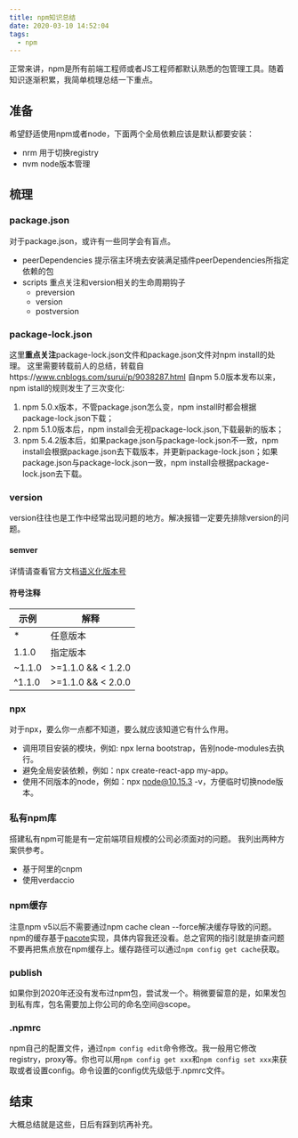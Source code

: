 ```yaml
---
title: npm知识总结
date: 2020-03-10 14:52:04
tags:
  - npm
---
```


正常来讲，npm是所有前端工程师或者JS工程师都默认熟悉的包管理工具。随着知识逐渐积累，我简单梳理总结一下重点。

## 准备
希望舒适使用npm或者node，下面两个全局依赖应该是默认都要安装：
- nrm 用于切换registry
- nvm node版本管理

## 梳理
### package.json
对于package.json，或许有一些同学会有盲点。

- peerDependencies 提示宿主环境去安装满足插件peerDependencies所指定依赖的包
- scripts 重点关注和version相关的生命周期钩子
  - preversion
  - version
  - postversion

### package-lock.json
这里**重点关注**package-lock.json文件和package.json文件对npm install的处理。
这里需要转载前人的总结，转载自https://www.cnblogs.com/surui/p/9038287.html
自npm 5.0版本发布以来，npm istall的规则发生了三次变化:
1. npm 5.0.x版本，不管package.json怎么变，npm install时都会根据package-lock.json下载；
2. npm 5.1.0版本后，npm install会无视package-lock.json,下载最新的版本；
3. npm 5.4.2版本后，如果package.json与package-lock.json不一致，npm install会根据package.json去下载版本，并更新package-lock.json；如果package.json与package-lock.json一致，npm install会根据package-lock.json去下载。

### version
version往往也是工作中经常出现问题的地方。解决报错一定要先排除version的问题。
#### semver
详情请查看官方文档[语义化版本号](https://semver.org/lang/zh-CN/)
#### 符号注释
示例 | 解释
------- | -------
* | 任意版本
1.1.0 | 指定版本
~1.1.0 | >=1.1.0 && < 1.2.0
^1.1.0 | >=1.1.0 && < 2.0.0

### npx
对于npx，要么你一点都不知道，要么就应该知道它有什么作用。
- 调用项目安装的模块，例如: npx lerna bootstrap，告别node-modules去执行。
- 避免全局安装依赖，例如：npx create-react-app my-app。
- 使用不同版本的node，例如：npx node@10.15.3 -v，方便临时切换node版本。

### 私有npm库
搭建私有npm可能是有一定前端项目规模的公司必须面对的问题。
我列出两种方案供参考。
- 基于阿里的cnpm
- 使用verdaccio

### npm缓存
注意npm v5以后不需要通过npm cache clean --force解决缓存导致的问题。npm的缓存基于[pacote](https://www.npmjs.com/package/pacote )实现，具体内容我还没看。总之官网的指引就是排查问题不要再把焦点放在npm缓存上。缓存路径可以通过`npm config get cache`获取。

### publish
如果你到2020年还没有发布过npm包，尝试发一个。稍微要留意的是，如果发包到私有库，包名需要加上你公司的命名空间@scope。

### .npmrc
npm自己的配置文件，通过`npm config edit`命令修改。我一般用它修改registry，proxy等。你也可以用`npm config get xxx`和`npm config set xxx`来获取或者设置config。命令设置的config优先级低于.npmrc文件。

## 结束
大概总结就是这些，日后有踩到坑再补充。
